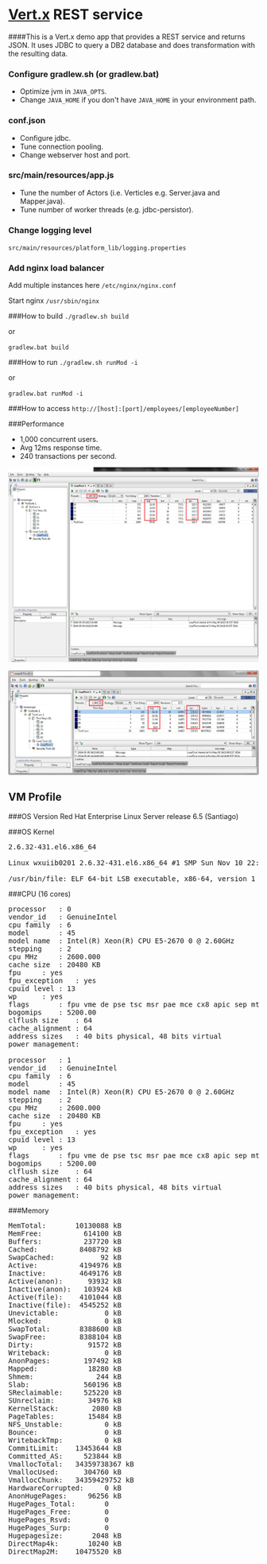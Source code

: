 # [Vert.x](http://vertx.io) REST service
####This is a Vert.x demo app that provides a REST service and returns JSON. It uses JDBC to query a DB2 database and does transformation with the resulting data.

### Configure gradlew.sh (or gradlew.bat)
* Optimize jvm in `JAVA_OPTS`.
* Change `JAVA_HOME` if you don't have `JAVA_HOME` in your environment path.


### conf.json
* Configure jdbc.
* Tune connection pooling.
* Change webserver host and port.


### src/main/resources/app.js
* Tune the number of Actors (i.e. Verticles e.g. Server.java and Mapper.java).
* Tune number of worker threads (e.g. jdbc-persistor).


### Change logging level
`src/main/resources/platform_lib/logging.properties`


### Add nginx load balancer
Add multiple instances here `/etc/nginx/nginx.conf`

Start nginx `/usr/sbin/nginx`


###How to build
`./gradlew.sh build`

or

`gradlew.bat build`


###How to run
`./gradlew.sh runMod -i`

or

`gradlew.bat runMod -i`


###How to access
`http://[host]:[port]/employees/[employeeNumber]`



###Performance
* 1,000 concurrent users.
* Avg 12ms response time.
* 240 transactions per second.

![100 concurrent users](https://github.com/ariesmcrae/Vert.x_REST_JDBC_Demo/blob/master/EmployeeService/perf/100_users.png)

![1000 concurrent users](https://github.com/ariesmcrae/Vert.x_REST_JDBC_Demo/blob/master/EmployeeService/perf/1000_users.png)

## VM Profile

###OS Version
Red Hat Enterprise Linux Server release 6.5 (Santiago)

###OS Kernel
<pre>
2.6.32-431.el6.x86_64

Linux wxuiib0201 2.6.32-431.el6.x86_64 #1 SMP Sun Nov 10 22:19:54 EST 2013 x86_64 x86_64 x86_64 GNU/Linux

/usr/bin/file: ELF 64-bit LSB executable, x86-64, version 1 (SYSV), dynamically linked (uses shared libs), for GNU/Linux 2.6.18, stripped
</pre>

###CPU (16 cores)
<pre>
processor	: 0
vendor_id	: GenuineIntel
cpu family	: 6
model		: 45
model name	: Intel(R) Xeon(R) CPU E5-2670 0 @ 2.60GHz
stepping	: 2
cpu MHz		: 2600.000
cache size	: 20480 KB
fpu		: yes
fpu_exception	: yes
cpuid level	: 13
wp		: yes
flags		: fpu vme de pse tsc msr pae mce cx8 apic sep mtrr pge mca cmov pat pse36 clflush dts mmx fxsr sse sse2 ss syscall nx rdtscp lm constant_tsc arch_perfmon pebs bts xtopology tsc_reliable nonstop_tsc aperfmperf unfair_spinlock pni pclmulqdq ssse3 cx16 pcid sse4_1 sse4_2 x2apic popcnt aes xsave avx hypervisor lahf_lm ida arat epb xsaveopt pln pts dts
bogomips	: 5200.00
clflush size	: 64
cache_alignment	: 64
address sizes	: 40 bits physical, 48 bits virtual
power management:

processor	: 1
vendor_id	: GenuineIntel
cpu family	: 6
model		: 45
model name	: Intel(R) Xeon(R) CPU E5-2670 0 @ 2.60GHz
stepping	: 2
cpu MHz		: 2600.000
cache size	: 20480 KB
fpu		: yes
fpu_exception	: yes
cpuid level	: 13
wp		: yes
flags		: fpu vme de pse tsc msr pae mce cx8 apic sep mtrr pge mca cmov pat pse36 clflush dts mmx fxsr sse sse2 ss syscall nx rdtscp lm constant_tsc arch_perfmon pebs bts xtopology tsc_reliable nonstop_tsc aperfmperf unfair_spinlock pni pclmulqdq ssse3 cx16 pcid sse4_1 sse4_2 x2apic popcnt aes xsave avx hypervisor lahf_lm ida arat epb xsaveopt pln pts dts
bogomips	: 5200.00
clflush size	: 64
cache_alignment	: 64
address sizes	: 40 bits physical, 48 bits virtual
power management:
</pre>

###Memory
<pre>
MemTotal:       10130088 kB
MemFree:          614100 kB
Buffers:          237720 kB
Cached:          8408792 kB
SwapCached:           92 kB
Active:          4194976 kB
Inactive:        4649176 kB
Active(anon):      93932 kB
Inactive(anon):   103924 kB
Active(file):    4101044 kB
Inactive(file):  4545252 kB
Unevictable:           0 kB
Mlocked:               0 kB
SwapTotal:       8388600 kB
SwapFree:        8388104 kB
Dirty:             91572 kB
Writeback:             0 kB
AnonPages:        197492 kB
Mapped:            18280 kB
Shmem:               244 kB
Slab:             560196 kB
SReclaimable:     525220 kB
SUnreclaim:        34976 kB
KernelStack:        2080 kB
PageTables:        15484 kB
NFS_Unstable:          0 kB
Bounce:                0 kB
WritebackTmp:          0 kB
CommitLimit:    13453644 kB
Committed_AS:     523844 kB
VmallocTotal:   34359738367 kB
VmallocUsed:      304760 kB
VmallocChunk:   34359429752 kB
HardwareCorrupted:     0 kB
AnonHugePages:     96256 kB
HugePages_Total:       0
HugePages_Free:        0
HugePages_Rsvd:        0
HugePages_Surp:        0
Hugepagesize:       2048 kB
DirectMap4k:       10240 kB
DirectMap2M:    10475520 kB
</pre>